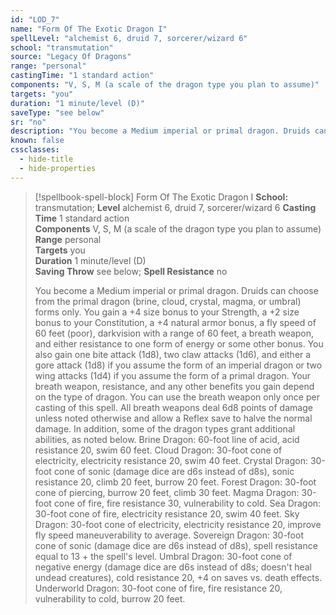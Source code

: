 ```yaml
---
id: "LOD_7"
name: "Form Of The Exotic Dragon I"
spellLevel: "alchemist 6, druid 7, sorcerer/wizard 6"
school: "transmutation"
source: "Legacy Of Dragons"
range: "personal"
castingTime: "1 standard action"
components: "V, S, M (a scale of the dragon type you plan to assume)"
targets: "you"
duration: "1 minute/level (D)"
saveType: "see below"
sr: "no"
description: "You become a Medium imperial or primal dragon. Druids can choose from the primal dragon (brine, cloud, crystal, magma, or umbral) forms only. You gain a +4 size bonus to your Strength, a +2 size bonus to your Constitution, a +4 natural armor bonus, a fly speed of 60 feet (poor), darkvision with a range of 60 feet, a breath weapon, and either resistance to one form of energy or some other bonus. You also gain one bite attack (1d8), two claw attacks (1d6), and either a gore attack (1d8) if you assume the form of an imperial dragon or two wing attacks (1d4) if you assume the form of a primal dragon. Your breath weapon, resistance, and any other benefits you gain depend on the type of dragon. You can use the breath weapon only once per casting of this spell. All breath weapons deal 6d8 points of damage unless noted otherwise and allow a Reflex save to halve the normal damage. In addition, some of the dragon types grant additional abilities, as noted below.  Brine Dragon: 60-foot line of acid, acid resistance 20, swim 60 feet.  Cloud Dragon: 30-foot cone of electricity, electricity resistance 20, swim 40 feet.  Crystal Dragon: 30-foot cone of sonic (damage dice are d6s instead of d8s), sonic resistance 20, climb 20 feet, burrow 20 feet.  Forest Dragon: 30-foot cone of piercing, burrow 20 feet, climb 30 feet.  Magma Dragon: 30-foot cone of fire, fire resistance 30, vulnerability to cold.  Sea Dragon: 30-foot cone of fire, electricity resistance 20, swim 40 feet.  Sky Dragon: 30-foot cone of electricity, electricity resistance 20, improve fly speed maneuverability to average.  Sovereign Dragon: 30-foot cone of sonic (damage dice are d6s instead of d8s), spell resistance equal to 13 + the spell's level.  Umbral Dragon: 30-foot cone of negative energy (damage dice are d6s instead of d8s; doesn't heal undead creatures), cold resistance 20, +4 on saves vs. death effects.  Underworld Dragon: 30-foot cone of fire, fire resistance 20, vulnerability to cold, burrow 20 feet."
known: false
cssclasses:
  - hide-title
  - hide-properties
---
```


> [!spellbook-spell-block] Form Of The Exotic Dragon I
> **School:** transmutation; **Level** alchemist 6, druid 7, sorcerer/wizard 6
> **Casting Time** 1 standard action  
> **Components** V, S, M (a scale of the dragon type you plan to assume)  
> **Range** personal  
> **Targets** you  
> **Duration** 1 minute/level (D)  
> **Saving Throw** see below; **Spell Resistance** no
> 
> You become a Medium imperial or primal dragon. Druids can choose from the primal dragon (brine, cloud, crystal, magma, or umbral) forms only. You gain a +4 size bonus to your Strength, a +2 size bonus to your Constitution, a +4 natural armor bonus, a fly speed of 60 feet (poor), darkvision with a range of 60 feet, a breath weapon, and either resistance to one form of energy or some other bonus. You also gain one bite attack (1d8), two claw attacks (1d6), and either a gore attack (1d8) if you assume the form of an imperial dragon or two wing attacks (1d4) if you assume the form of a primal dragon. Your breath weapon, resistance, and any other benefits you gain depend on the type of dragon. You can use the breath weapon only once per casting of this spell. All breath weapons deal 6d8 points of damage unless noted otherwise and allow a Reflex save to halve the normal damage. In addition, some of the dragon types grant additional abilities, as noted below.  Brine Dragon: 60-foot line of acid, acid resistance 20, swim 60 feet.  Cloud Dragon: 30-foot cone of electricity, electricity resistance 20, swim 40 feet.  Crystal Dragon: 30-foot cone of sonic (damage dice are d6s instead of d8s), sonic resistance 20, climb 20 feet, burrow 20 feet.  Forest Dragon: 30-foot cone of piercing, burrow 20 feet, climb 30 feet.  Magma Dragon: 30-foot cone of fire, fire resistance 30, vulnerability to cold.  Sea Dragon: 30-foot cone of fire, electricity resistance 20, swim 40 feet.  Sky Dragon: 30-foot cone of electricity, electricity resistance 20, improve fly speed maneuverability to average.  Sovereign Dragon: 30-foot cone of sonic (damage dice are d6s instead of d8s), spell resistance equal to 13 + the spell's level.  Umbral Dragon: 30-foot cone of negative energy (damage dice are d6s instead of d8s; doesn't heal undead creatures), cold resistance 20, +4 on saves vs. death effects.  Underworld Dragon: 30-foot cone of fire, fire resistance 20, vulnerability to cold, burrow 20 feet.